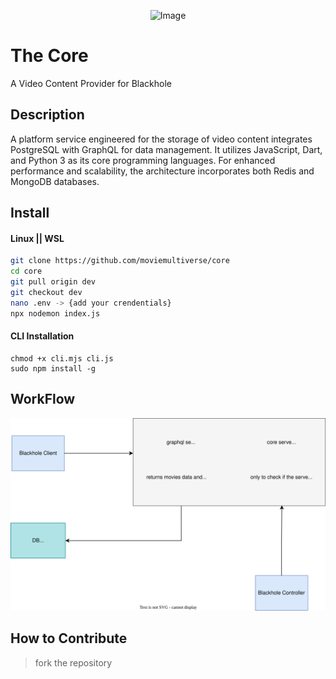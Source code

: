 <p align="center">
  <img src="https://moviemultiverse.github.io/core/icoon.png" alt="Image">
</p>



# The Core 
A Video Content Provider for Blackhole

## Description
A platform service engineered for the storage of video content integrates PostgreSQL with GraphQL for data management. It utilizes JavaScript, Dart, and Python 3 as its core programming languages. For enhanced performance and scalability, the architecture incorporates both Redis and MongoDB databases.

## Install

#### Linux || WSL

```bash
git clone https://github.com/moviemultiverse/core
cd core
git pull origin dev
git checkout dev
nano .env -> {add your crendentials}
npx nodemon index.js
```
#### CLI Installation
```
chmod +x cli.mjs cli.js
sudo npm install -g
```

## WorkFlow
![BPMN](BPMN.drawio.svg)


## How to Contribute 

> fork the repository 
>
